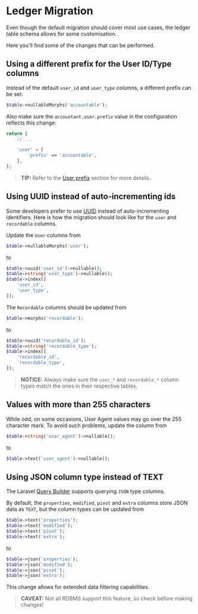 # Ledger Migration
Even though the default migration should cover most use cases, the ledger table schema allows for some customisation.

Here you'll find some of the changes that can be performed.

## Using a different prefix for the User ID/Type columns
Instead of the default `user_id` and `user_type` columns, a different prefix can be set:

```php
$table->nullableMorphs('accountable');
```

Also make sure the `accountant.user.prefix` value in the configuration reflects this change:

```php
return [
    // ...

    'user' = [
        'prefix' => 'accountable',
    ],
];
```

> **TIP:** Refer to the [User prefix](configuration.md#prefix) section for more details.

## Using UUID instead of auto-incrementing ids
Some developers prefer to use [UUID](https://en.wikipedia.org/wiki/Universally_unique_identifier) instead of auto-incrementing identifiers.
Here is how the migration should look like for the `user` and `recordable` columns.

Update the `User` columns from
```php
$table->nullableMorphs('user');
```

to

```php
$table->uuid('user_id')->nullable();
$table->string('user_type')->nullable();
$table->index([
    'user_id', 
    'user_type',
]);
```

The `Recordable` columns should be updated from
```php
$table->morphs('recordable');
```

to

```php
$table->uuid('recordable_id');
$table->string('recordable_type');
$table->index([
    'recordable_id', 
    'recordable_type',
]);
```

> **NOTICE:** Always make sure the `user_*` and `recordable_*` column types match the ones in their respective tables.

## Values with more than 255 characters
While odd, on some occasions, User Agent values may go over the 255 character mark. To avoid such problems, update the column from
```php
$table->string('user_agent')->nullable();
```

to

```php
$table->text('user_agent')->nullable();
```

## Using JSON column type instead of TEXT
The Laravel [Query Builder](https://laravel.com/docs/5.7/queries#json-where-clauses) supports querying `JSON` type columns.

By default, the `properties`, `modified`, `pivot` and `extra` columns store JSON data as `TEXT`, but the column types can be updated from

```php
$table->text('properties');
$table->text('modified');
$table->text('pivot');
$table->text('extra');
```

to

```php
$table->json('properties');
$table->json('modified');
$table->json('pivot');
$table->json('extra');
```

This change allows for extended data filtering capabilities.

> **CAVEAT:** Not all RDBMS support this feature, so check before making changes!
